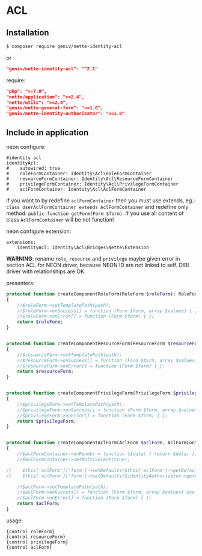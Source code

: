 ACL
===

Installation
------------

```sh
$ composer require geniv/nette-identity-acl
```
or
```json
"geniv/nette-identity-acl": "^2.1"
```

require:
```json
"php": ">=7.0",
"nette/application": ">=2.4",
"nette/utils": ">=2.4",
"geniv/nette-general-form": ">=1.0",
"geniv/nette-identity-authorizator": ">=1.0"
```

Include in application
----------------------

neon configure:
```neon
#identity acl
identityAcl:
#    autowired: true
#    roleFormContainer: Identity\Acl\RoleFormContainer
#    resourceFormContainer: Identity\Acl\ResourceFormContainer
#    privilegeFormContainer: Identity\Acl\PrivilegeFormContainer
#    aclFormContainer: Identity\Acl\AclFormContainer
```

if you want to by redefine `aclFormContainer` then you must use extends, eg.: 
`class UserAclFormContainer extends AclFormContainer` and redefine only method: `public function getForm(Form $form)`.
If you use all content of class `AclFormContainer` will be not function!

neon configure extension:
```neon
extensions:
    identityAcl: Identity\Acl\Bridges\Nette\Extension
```

**WARNING**: rename `role`, `resource` and `privilege` maybe given error in section ACL for NEON driver, 
because NEON ID are not linked to self.
DIBI driver with relationships are OK.

presenters:
```php
protected function createComponentRoleForm(RoleForm $roleForm): RoleForm
{
    //$roleForm->setTemplatePath(path);
    //$roleForm->onSuccess[] = function (Form $form, array $values) { };
    //$roleForm->onError[] = function (Form $form) { };
    return $roleForm;
}


protected function createComponentResourceForm(ResourceForm $resourceForm): ResourceForm
{
    //$resourceForm->setTemplatePath(path);
    //$resourceForm->onSuccess[] = function (Form $form, array $values) { };
    //$resourceForm->onError[] = function (Form $form) { };
    return $resourceForm;
}


protected function createComponentPrivilegeForm(PrivilegeForm $privilegeForm): PrivilegeForm
{
    //$privilegeForm->setTemplatePath(path);
    //$privilegeForm->onSuccess[] = function (Form $form, array $values) { };
    //$privilegeForm->onError[] = function (Form $form) { };
    return $privilegeForm;
}


protected function createComponentAclForm(AclForm $aclForm, AclFormContainer $aclFormContainer, IIdentityAuthorizator $identityAuthorizator): AclForm
{
    //$aclFormContainer->onRender = function ($data) { return $data; };
    //$aclFormContainer->setMultiSelect(true);

//    $this['aclForm']['form']->setDefaults($this['aclForm']->getDefaults($id));
//    $this['aclForm']['form']->setDefaults($identityAuthorizator->getAclForm($id));

    //$aclForm->setTemplatePath(path);
    //$aclForm->onSuccess[] = function (Form $form, array $values) use ($aclForm) { $aclForm->saveAcl(array $values) };
    //$aclForm->onError[] = function (Form $form) { };
    return $aclForm;
}
```

usage:
```latte
{control roleForm}
{control resourceForm}
{control privilegeForm}
{control aclForm}
```
